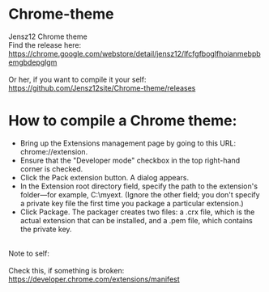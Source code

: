 Chrome-theme
============

Jensz12 Chrome theme
<br>Find the release here: https://chrome.google.com/webstore/detail/jensz12/lfcfgfboglfhoianmebpbemgbdepglgm</br>
<br>Or her, if you want to compile it your self: https://github.com/Jensz12site/Chrome-theme/releases</br>

<h1>How to compile a Chrome theme:</h1>

* Bring up the Extensions management page by going to this URL:
chrome://extension.
* Ensure that the "Developer mode" checkbox in the top right-hand corner is checked.
* Click the Pack extension button. A dialog appears.
* In the Extension root directory field, specify the path to the extension's folder—for example, C:\myext. (Ignore the other field; you don't specify a private key file the first time you package a particular extension.)
* Click Package. The packager creates two files: a .crx file, which is the actual extension that can be installed, and a .pem file, which contains the private key.


<br>Note to self:</br>
<br>Check this, if something is broken: https://developer.chrome.com/extensions/manifest</br>
